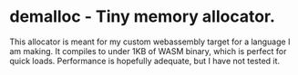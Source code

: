# demalloc - Tiny memory allocator.

This allocator is meant for my custom webassembly target for a language I am making.
It compiles to under 1KB of WASM binary, which is perfect for quick loads.
Performance is hopefully adequate, but I have not tested it.